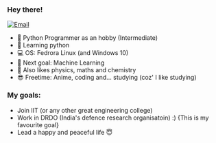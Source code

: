 
### Hey there!

[![Email](https://img.shields.io/badge/Email-Contact-red?style=for-the-badge&logo=gmail)](mailto:satvik90four@gmail.com)

- :snake: Python Programmer as an hobby (Intermediate)
- :microscope: Learning python
- :computer: OS: Fedrora Linux (and Windows 10)
- :robot: Next goal: Machine Learning
- :apple: Also likes physics, maths and chemistry
- :sunglasses: Freetime: Anime, coding and... studying (coz' I like studying)

 ### My goals:
 
 - Join IIT (or any other great engineering college)
 - Work in DRDO (India's defence research organisatoin) :) {This is my favourite goal}
 - Lead a happy and peaceful life :innocent:
